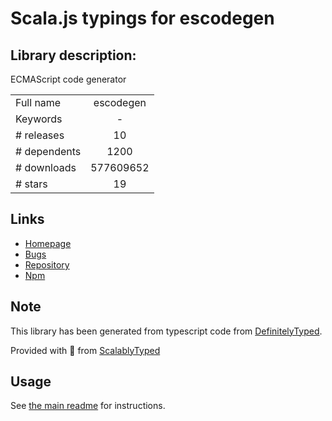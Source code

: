 
# Scala.js typings for escodegen


## Library description:
ECMAScript code generator

|                    |                 |
| ------------------ | :-------------: |
| Full name          | escodegen |
| Keywords           | - |
| # releases         | 10 |
| # dependents       | 1200 |
| # downloads        | 577609652 |
| # stars            | 19 |

## Links
- [Homepage](http://github.com/estools/escodegen)
- [Bugs](https://github.com/estools/escodegen/issues)
- [Repository](https://github.com/estools/escodegen)
- [Npm](https://www.npmjs.com/package/escodegen)
    


## Note
This library has been generated from typescript code from [DefinitelyTyped](https://definitelytyped.org).

Provided with :purple_heart: from [ScalablyTyped](https://github.com/oyvindberg/ScalablyTyped)

## Usage
See [the main readme](../../readme.md) for instructions.


